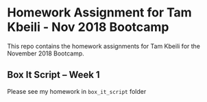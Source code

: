 # Homework Assignment for Tam Kbeili - Nov 2018 Bootcamp

This repo contains the homework assignments for Tam Kbeili for the November 2018 Bootcamp.

## Box It Script – Week 1
Please see my homework in `box_it_script` folder